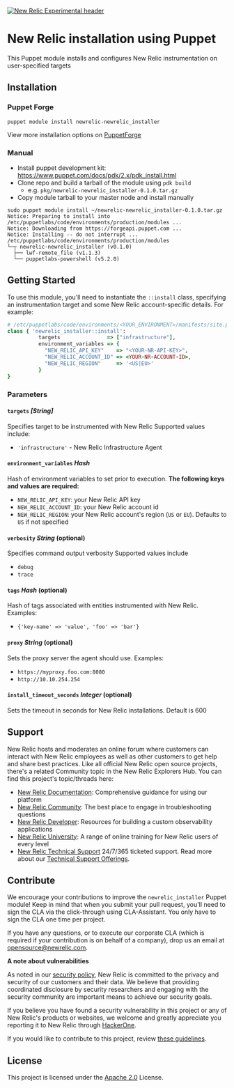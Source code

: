 [![New Relic Experimental header](https://github.com/newrelic/opensource-website/raw/main/src/images/categories/Experimental.png)](https://opensource.newrelic.com/oss-category/#new-relic-experimental)
# New Relic installation using Puppet
This Puppet module installs and configures New Relic instrumentation on user-specified targets
## Installation
### Puppet Forge
```shell
puppet module install newrelic-newrelic_installer
```

View more installation options on [PuppetForge](https://forge.puppet.com/modules/newrelic/newrelic_installer/readme) 


### Manual
* Install puppet development kit: https://www.puppet.com/docs/pdk/2.x/pdk_install.html 
* Clone repo and build a tarball of the module using `pdk build`
  * e.g. `pkg/newrelic-newrelic_installer-0.1.0.tar.gz` 
* Copy module tarball to your master node and install manually
```shell
sudo puppet module install ~/newrelic-newrelic_installer-0.1.0.tar.gz
Notice: Preparing to install into /etc/puppetlabs/code/environments/production/modules ...
Notice: Downloading from https://forgeapi.puppet.com ...
Notice: Installing -- do not interrupt ...
/etc/puppetlabs/code/environments/production/modules
└─┬ newrelic-newrelic_installer (v0.1.0)
  ├── lwf-remote_file (v1.1.3)
  └── puppetlabs-powershell (v5.2.0)
```
## Getting Started 
To use this module, you'll need to instantiate the `::install` class, specifying an instrumentation target and some New Relic account-specific details.  For example:
```ruby
# /etc/puppetlabs/code/environments/<YOUR_ENVIRONMENT>/manifests/site.pp
class { 'newrelic_installer::install':
          targets               => ["infrastructure"],
          environment_variables => {
            "NEW_RELIC_API_KEY"    => "<YOUR-NR-API-KEY>",
            "NEW_RELIC_ACCOUNT_ID" => <YOUR-NR-ACCOUNT-ID>,
            "NEW_RELIC_REGION"     => '<US|EU>'
          }
}
```
### Parameters
#### `targets` _[String]_          
Specifies target to be instrumented with New Relic 
Supported values include:
* `'infrastructure'` - New Relic Infrastructure Agent
#### `environment_variables` _Hash_ 
Hash of environment variables to set prior to execution.
**The following keys and values are required:**
* `NEW_RELIC_API_KEY`: your New Relic API key
* `NEW_RELIC_ACCOUNT_ID`: your New Relic account id
* `NEW_RELIC_REGION`: your New Relic account's region (`US` or `EU`).  Defaults to `US` if not specified
#### `verbosity` _String_ (optional)
Specifies command output verbosity
Supported values include
* `debug`
* `trace`
#### `tags` _Hash_ (optional)
Hash of tags associated with entities instrumented with New Relic.  Examples:
* `{'key-name' => 'value', 'foo' => 'bar'}`
#### `proxy` _String_ (optional)
Sets the proxy server the agent should use. Examples:
* `https://myproxy.foo.com:8080`
* `http://10.10.254.254`
#### `install_timeout_seconds` _Integer_ (optional)
Sets the timeout in seconds for New Relic installations.  Default is 600

## Support
New Relic hosts and moderates an online forum where customers can interact with
New Relic employees as well as other customers to get help and share best
practices. Like all official New Relic open source projects, there's a related
Community topic in the New Relic Explorers Hub. You can find this project's
topic/threads here:

* [New Relic Documentation](https://docs.newrelic.com): Comprehensive guidance for using our platform
* [New Relic Community](https://discuss.newrelic.com/c/support-products-agents/new-relic-infrastructure): The best place to engage in troubleshooting questions
* [New Relic Developer](https://developer.newrelic.com/): Resources for building a custom observability applications
* [New Relic University](https://learn.newrelic.com/): A range of online training for New Relic users of every level
* [New Relic Technical Support](https://support.newrelic.com/) 24/7/365 ticketed support. Read more about our [Technical Support Offerings](https://docs.newrelic.com/docs/licenses/license-information/general-usage-licenses/support-plan).

## Contribute

We encourage your contributions to improve the `newrelic_installer` Puppet module! Keep in mind that when you submit your pull request, you'll need to sign the CLA via the click-through using CLA-Assistant. You only have to sign the CLA one time per project.


If you have any questions, or to execute our corporate CLA (which is required if your contribution is on behalf of a company), drop us an email at opensource@newrelic.com.

**A note about vulnerabilities**

As noted in our [security policy](../../security/policy), New Relic is committed to the privacy and security of our customers and their data. We believe that providing coordinated disclosure by security researchers and engaging with the security community are important means to achieve our security goals.

If you believe you have found a security vulnerability in this project or any of New Relic's products or websites, we welcome and greatly appreciate you reporting it to New Relic through [HackerOne](https://hackerone.com/newrelic).

If you would like to contribute to this project, review [these guidelines](./CONTRIBUTING.md).

## License
This project is licensed under the [Apache 2.0](http://apache.org/licenses/LICENSE-2.0.txt) License.
